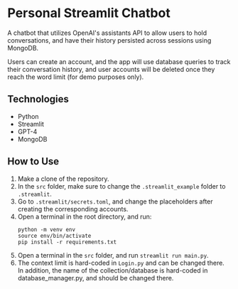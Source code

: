 # Personal Streamlit Chatbot
A chatbot that utilizes OpenAI's assistants API to allow users to hold conversations, and
have their history persisted across sessions using MongoDB.

Users can create an account, and the app will use database queries to track their conversation history,
and user accounts will be deleted once they reach the word limit (for demo purposes only).

## Technologies
- Python
- Streamlit
- GPT-4
- MongoDB

## How to Use
1. Make a clone of the repository.
2. In the `src` folder, make sure to change the `.streamlit_example` folder to `.streamlit`.
3. Go to `.streamlit/secrets.toml`, and change the placeholders after creating the corresponding accounts.
4. Open a terminal in the root directory, and run:
    ```
    python -m venv env
    source env/bin/activate
    pip install -r requirements.txt
    ```
5. Open a terminal in the `src` folder, and run `streamlit run main.py`.
6. The context limit is hard-coded in `Login.py` and can be changed there. In addition, the name of the collection/database is hard-coded in database_manager.py, and should be changed there.